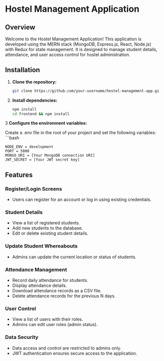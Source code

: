 <!-- # Hostel Management Application

Created using MERN Stack with Redux

## Installation

```
npm install
cd frontend && npm install
```

### Configure .env file

```
NODE_ENV = development/production
PORT = 5000
MONGO_URI= Mongo Uri
JWT_SECRET= JWT Key
```

## Features

- [x] Register/Login Screens
- [x] Student Details
- [x] Add Student
- [x] Edit/Delete Student Details
- [x] Update Student Where abouts
- [x] Can take Attendance Daily
- [x] Dispaly Attendance Details
- [x] Download Csv file of attendance
- [x] Delete Attendance of previous n days
- [x] Control User List
- [x] Edit User Admin Status
- [x] Data Controlled by only Admins

## Contributing

Pull requests are welcome. For major changes, please open an issue first to discuss what you would like to change.

Please make sure to update tests as appropriate.
"# Hostel_management"  -->

# Hostel Management Application

<!-- Welcome to the Hostel Management Application! This application is designed to manage student details, attendance, and user access control for hostel administration. It is built using the MERN stack with Redux for state management.

## Installation

1. **Clone the repository:**

   ```bash
   git clone https://github.com/your-username/hostel-management-app.git -->



## Overview
Welcome to the Hostel Management Application! This application is developed using the MERN stack (MongoDB, Express.js, React, Node.js) with Redux for state management. It is designed to manage student details, attendance, and user access control for hostel administration.

## Installation

1. **Clone the repository:**

   ```bash
   git clone https://github.com/your-username/hostel-management-app.git 
2. **Install dependencies:**
    ```bash
    npm install
    cd frontend && npm install

3 **Configure the environment variables:**

Create a .env file in the root of your project and set the following variables:
    ```bash

    NODE_ENV = development
    PORT = 5000
    MONGO_URI = [Your MongoDB connection URI]
    JWT_SECRET = [Your JWT secret key]

## Features
### Register/Login Screens
- Users can register for an account or log in using existing credentials.

### Student Details
- View a list of registered students.
- Add new students to the database.
- Edit or delete existing student details.
### Update Student Whereabouts
- Admins can update the current location or status of students.
### Attendance Management
- Record daily attendance for students.
- Display attendance details.
- Download attendance records as a CSV file.
- Delete attendance records for the previous N days.
### User Control
- View a list of users with their roles.
- Admins can edit user roles (admin status).
### Data Security
- Data access and control are restricted to admins only.
- JWT authentication ensures secure access to the application.

    

